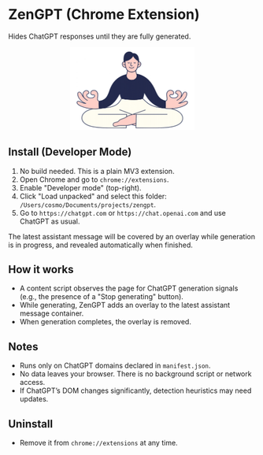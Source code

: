 # ZenGPT (Chrome Extension)

Hides ChatGPT responses until they are fully generated.

<p align="center">
  <img src="zen.png" alt="Image representing ZenGPT: person in meditative lotus pose." width="50%"/>
</p>

## Install (Developer Mode)

1. No build needed. This is a plain MV3 extension.
2. Open Chrome and go to `chrome://extensions`.
3. Enable "Developer mode" (top-right).
4. Click "Load unpacked" and select this folder: `/Users/cosmo/Documents/projects/zengpt`.
5. Go to `https://chatgpt.com` or `https://chat.openai.com` and use ChatGPT as usual.

The latest assistant message will be covered by an overlay while generation is in progress, and revealed automatically when finished.

## How it works

- A content script observes the page for ChatGPT generation signals (e.g., the presence of a "Stop generating" button).
- While generating, ZenGPT adds an overlay to the latest assistant message container.
- When generation completes, the overlay is removed.

## Notes

- Runs only on ChatGPT domains declared in `manifest.json`.
- No data leaves your browser. There is no background script or network access.
- If ChatGPT’s DOM changes significantly, detection heuristics may need updates.

## Uninstall

- Remove it from `chrome://extensions` at any time.